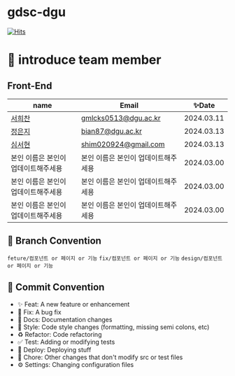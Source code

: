 # gdsc-dgu

[![Hits](https://hits.seeyoufarm.com/api/count/incr/badge.svg?url=https%3A%2F%2Fgithub.com%2FGDSC-DGU%2Fgdsc-dgu&count_bg=%23FFA300&title_bg=%23FFCA32&icon=&icon_color=%23E7E7E7&title=GDSC+DGU&edge_flat=true)](https://hits.seeyoufarm.com)



# 👋 introduce team member

## Front-End

| name                                    | Email                |  ✨Date                |
| --------------------------------------- | -------------------- | -------------------- |
| [서희찬](https://github.com/seochan99)  | gmlcks0513@dgu.ac.kr | 2024.03.11 |
| [정은지](https://github.com/bianbbc87)  | bian87@dgu.ac.kr | 2024.03.13 |
| [심서현](https://github.com/shimseohyun) | shim020924@gmail.com | 2024.03.13 |
| 본인 이름은 본인이 업데이트해주세용 |  본인 이름은 본인이 업데이트해주세용  | 2024.03.00 |
| 본인 이름은 본인이 업데이트해주세용 |  본인 이름은 본인이 업데이트해주세용  | 2024.03.00 |
| 본인 이름은 본인이 업데이트해주세용 |  본인 이름은 본인이 업데이트해주세용  | 2024.03.00 |

## 🎯 Branch Convention

`feture/컴포넌트 or 페이지 or 기능`
`fix/컴포넌트 or 페이지 or 기능`
`design/컴포넌트 or 페이지 or 기능`

## 🎯 Commit Convention

- ✨ Feat: A new feature or enhancement
- 🐛 Fix: A bug fix
- 📝 Docs: Documentation changes
- 🎨 Style: Code style changes (formatting, missing semi colons, etc)
- ♻️ Refactor: Code refactoring
- ✅ Test: Adding or modifying tests
- 🚀 Deploy: Deploying stuff
- 🔧 Chore: Other changes that don't modify src or test files
- ⚙️ Settings: Changing configuration files

